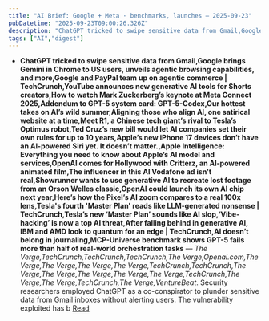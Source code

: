 ```yaml
---
title: "AI Brief: Google + Meta · benchmarks, launches — 2025-09-23"
pubDatetime: "2025-09-23T09:00:26.326Z"
description: "ChatGPT tricked to swipe sensitive data from Gmail,Google brings Gemini in Chrome to US users, unveils agentic browsing capabilities, and more,Google and PayPal team up on agentic "
tags: ["AI","digest"]
---
```


- **ChatGPT tricked to swipe sensitive data from Gmail,Google brings Gemini in Chrome to US users, unveils agentic browsing capabilities, and more,Google and PayPal team up on agentic commerce | TechCrunch,YouTube announces new generative AI tools for Shorts creators,How to watch Mark Zuckerberg’s keynote at Meta Connect 2025,Addendum to GPT-5 system card: GPT-5-Codex,Our hottest takes on AI’s wild summer,Aligning those who align AI, one satirical website at a time,Meet R1, a Chinese tech giant’s rival to Tesla’s Optimus robot,Ted Cruz’s new bill would let AI companies set their own rules for up to 10 years,Apple’s new iPhone 17 devices don’t have an AI-powered Siri yet. It doesn’t matter.,Apple Intelligence: Everything you need to know about Apple’s AI model and services,OpenAI comes for Hollywood with Critterz, an AI-powered animated film,The influencer in this AI Vodafone ad isn’t real,Showrunner wants to use generative AI to recreate lost footage from an Orson Welles classic,OpenAI could launch its own AI chip next year,Here’s how the Pixel’s AI zoom compares to a real 100x lens,Tesla's fourth 'Master Plan' reads like LLM-generated nonsense | TechCrunch,Tesla’s new ‘Master Plan’ sounds like AI slop,‘Vibe-hacking’ is now a top AI threat,After falling behind in generative AI, IBM and AMD look to quantum for an edge | TechCrunch,AI doesn’t belong in journaling,MCP-Universe benchmark shows GPT-5 fails more than half of real-world orchestration tasks** — *The Verge,TechCrunch,TechCrunch,TechCrunch,The Verge,Openai.com,The Verge,The Verge,The Verge,The Verge,TechCrunch,TechCrunch,The Verge,The Verge,The Verge,The Verge,The Verge,TechCrunch,The Verge,The Verge,TechCrunch,The Verge,VentureBeat*. Security researchers employed ChatGPT as a co-conspirator to plunder sensitive data from Gmail inboxes without alerting users. The vulnerability exploited has b [Read](https://www.theverge.com/news/781746/chatgpt-gmail-shadow-leak,https://techcrunch.com/2025/09/18/google-brings-gemini-in-chrome-to-us-users-unveils-agentic-browsing-capabilities-and-more/,https://techcrunch.com/2025/09/18/google-and-paypal-team-up-on-agentic-commerce/,https://techcrunch.com/2025/09/16/youtube-announces-new-generative-ai-tools-for-shorts-creators/,https://www.theverge.com/news/777565/meta-connect-2025-how-to-watch-keynote-mark-zuckerberg,https://openai.com/index/gpt-5-system-card-addendum-gpt-5-codex/,https://www.theverge.com/the-vergecast/777145/ai-friends-openai-claude-takes-vergecast,https://www.theverge.com/ai-artificial-intelligence/776752/center-for-the-alignment-of-ai-alignment-centers,https://www.theverge.com/news/776224/ant-group-tesla-optimus-rival-r1,https://www.theverge.com/ai-artificial-intelligence/776130/senator-ted-cruz-ai-sandbox-bill,https://techcrunch.com/2025/09/09/apples-new-iphone-17-devices-dont-have-an-ai-powered-siri-yet-it-doesnt-matter/,https://techcrunch.com/2025/09/09/apple-intelligence-everything-you-need-to-know-about-apples-ai-model-and-services/,https://www.theverge.com/news/773584/openai-animated-feature-film-critterz,https://www.theverge.com/news/773567/vodafone-generative-ai-ad-presenter-tiktok,https://www.theverge.com/entertainment/772635/showrunner-orson-welles-the-magnificent-ambersons,https://www.theverge.com/news/772433/openai-custom-chip-production-broadcom,https://www.theverge.com/tech/769360/google-pixel-10-pro-res-zoom-100x-sample-photos-nikon-coolpix-p1100,https://techcrunch.com/2025/09/02/teslas-fourth-master-plan-reads-like-llm-generated-nonsense/,https://www.theverge.com/tesla/769009/tesla-master-plan-4-ai-robotics-abundance,https://www.theverge.com/ai-artificial-intelligence/766435/anthropic-claude-threat-intelligence-report-ai-cybersecurity-hacking,https://techcrunch.com/2025/08/26/after-falling-behind-in-generative-ai-ibm-and-amd-look-to-quantum-for-an-edge/,https://www.theverge.com/analysis/764519/ai-gemini-pixel-journal-app,https://venturebeat.com/ai/mcp-universe-benchmark-shows-gpt-5-fails-more-than-half-of-real-world-orchestration-tasks/)
